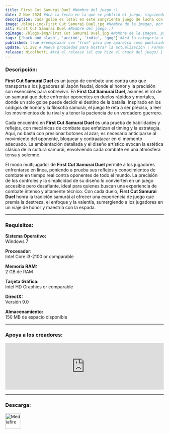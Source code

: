 ```yaml
---
title: First Cut Samurai Duel #Nombre del juego :)
date: 2 Nov 2024 #Acá la fecha en la que se publicó el juego, siguiendo este formato: Dia "30", Mes "Oct", Año "2024" = como debe quedar: 30 Oct 2024
description: Cada golpe es letal en este sangriento juego de lucha con espadas. Corta, choca, para, esquiva y observa cómo vuelan las extremidades. Elige tu movimiento con cuidado el primer corte también es el último. #Acá una mini descripción del juego
image: /blogs-img/First Cut Samurai Duel.jpg #Nombre de la imagen, por lo general es exactamente el mismo nombre que el juego excluyendo lo ":" (Dos puntos)
alt: First Cut Samurai Duel #Nombre del juego :)
ogImage: /blogs-img/First Cut Samurai Duel.jpg #Nombre de la imagen, por lo general es exactamente el mismo nombre que el juego excluyendo lo ":" (Dos puntos)
tags: ['hack and slash', 'acción', 'indie', 'gog'] #Acá la categoría o categorías del juego, si es más de una se coloca en este formato: ['categoría1', 'categoría2']
published: true #reemplazar con "true" para que aparezca como publicado
update: v1.292 # Nueva propiedad para mostrar la actualización | Formato: v1.0.0
release: Nicolhetti #Acá el release (el que hizo el crack del juego) | Formato: Nicolhetti
---
```


<!--En VSCode seleccionando una palabra, por ejemplo: "First Cut Samurai Duel" y apretando Ctrl+F2 se seleccionan todas las palabras iguales-->

### Descripción:
**First Cut Samurai Duel** es un juego de combate uno contra uno que transporta a los jugadores al Japón feudal, donde el honor y la precisión son esenciales para sobrevivir. En **First Cut Samurai Duel**, asumes el rol de un samurái que debe enfrentar oponentes en duelos rápidos y mortales, donde un solo golpe puede decidir el destino de la batalla. Inspirado en los códigos de honor y la filosofía samurái, el juego te reta a ser preciso, a leer los movimientos de tu rival y a tener la paciencia de un verdadero guerrero.

Cada encuentro en **First Cut Samurai Duel** es una prueba de habilidades y reflejos, con mecánicas de combate que enfatizan el timing y la estrategia. Aquí, no basta con presionar botones al azar; es necesario anticiparse al movimiento del oponente, bloquear y contraatacar en el momento adecuado. La ambientación detallada y el diseño artístico evocan la estética clásica de la cultura samurái, envolviendo cada combate en una atmósfera tensa y solemne.

El modo multijugador de **First Cut Samurai Duel** permite a los jugadores enfrentarse en línea, poniendo a prueba sus reflejos y conocimientos de combate en tiempo real contra oponentes de todo el mundo. La precisión de los controles y la simplicidad de su diseño lo convierten en un juego accesible pero desafiante, ideal para quienes buscan una experiencia de combate intenso y altamente técnico. Con cada duelo, **First Cut Samurai Duel** honra la tradición samurái al ofrecer una experiencia de juego que premia la destreza, el enfoque y la valentía, sumergiendo a los jugadores en un viaje de honor y maestría con la espada.

<!--Prompt para Chat-GPT: Hazme una descripción para el juego "First Cut Samurai Duel" y cada que menciones "First Cut Samurai Duel" ponlo en negrita -->

---

### Requisitos:
**Sistema Operativo:**  
Windows 7

**Procesador:**  
Intel Core i3-2100 or comparable

**Memoria RAM:**  
2 GB de RAM

**Tarjeta Gráfica:**  
Intel HD Graphics or comparable

**DirectX:**  
Versión 9.0

**Almacenamiento:**  
150 MB de espacio disponible

<!--Si falta o sobra un requisito se quita o se agrega manteniendo el mismo formato-->

---

### Apoya a los creadores:
<iframe src="https://store.steampowered.com/widget/2193490/" frameborder="0" style="background-color: transparent; width: 100% !important; aspect-ratio: 646 / 190;"></iframe>

<!--Reemplazar los numeros (AppID) del juego (en este caso 2668510) por el numero (AppID) correspondiente con el juego a publicar-->
<!--El AppID se encuentra en la URL del Juego en Steam-->

---

### Descarga:

[<img src="https://gist.github.com/cxmeel/0dbc95191f239b631c3874f4ccf114e2/raw/download.svg" alt="Mediafire" height="50" />](https://www.mediafire.com/file/het5vmg0tt7vx61/First_Cut_Samurai_Duel.zip/file)

<!-- # se debe reemplazar por el link de descarga-->

<!--NOMBRE-DEL-SERVICIO se debe reemplazar por el servicio donde está subido el juego-->